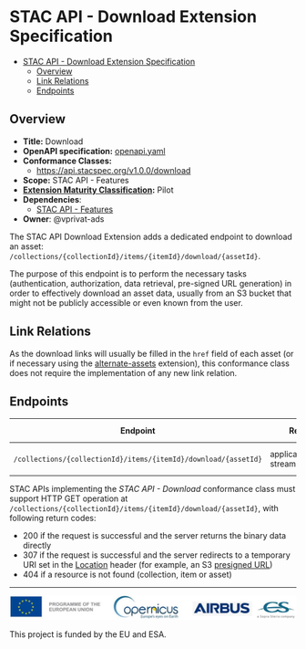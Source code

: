 # STAC API - Download Extension Specification

- [STAC API - Download Extension Specification](#stac-api---download-extension-specification)
  - [Overview](#overview)
  - [Link Relations](#link-relations)
  - [Endpoints](#endpoints)

## Overview

- **Title:** Download
- **OpenAPI specification:** [openapi.yaml](openapi.yaml)
- **Conformance Classes:**
  - <https://api.stacspec.org/v1.0.0/download>
- **Scope:** STAC API - Features
- **[Extension Maturity Classification](https://github.com/radiantearth/stac-api-spec/tree/v1.0.0/README.md#maturity-classification):** Pilot
- **Dependencies**:
  - [STAC API - Features](https://github.com/radiantearth/stac-api-spec/tree/v1.0.0/ogcapi-features)
- **Owner**: @vprivat-ads

The STAC API Download Extension adds a dedicated endpoint to download an asset: `/collections/{collectionId}/items/{itemId}/download/{assetId}`.

The purpose of this endpoint is to perform the necessary tasks (authentication, authorization, data retrieval, pre-signed URL generation)
in order to effectively download an asset data, usually from an S3 bucket that might not be publicly accessible or even known from the user.

## Link Relations

As the download links will usually be filled in the `href` field of each asset
(or if necessary using the [alternate-assets](https://github.com/stac-extensions/alternate-assets) extension),
this conformance class does not require the implementation of any new link relation.

## Endpoints

| Endpoint                                                        | Returns                  | Success Status | Description               |
| --------------------------------------------------------------- | ------------------------ | -------------- | ------------------------- |
| `/collections/{collectionId}/items/{itemId}/download/{assetId}` | application/octet-stream | 200, 307       | Returns asset binary data |

STAC APIs implementing the *STAC API - Download* conformance class must support HTTP GET operation at
`/collections/{collectionId}/items/{itemId}/download/{assetId}`, with following return codes:

- 200 if the request is successful and the server returns the binary data directly
- 307 if the request is successful and the server redirects to a temporary URI
set in the [Location](https://developer.mozilla.org/en-US/docs/Web/HTTP/Reference/Headers/Location) header
(for example, an S3 [presigned URL](https://docs.aws.amazon.com/AmazonS3/latest/userguide/using-presigned-url.html))
- 404 if a resource is not found (collection, item or asset)

---

![](docs/images/banner_logo.jpg)

This project is funded by the EU and ESA.
